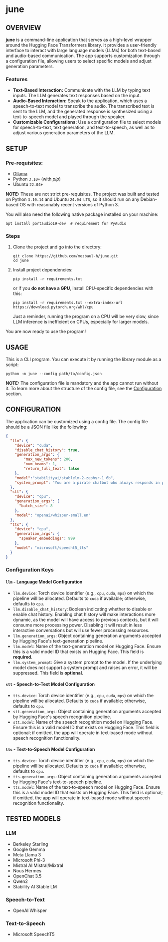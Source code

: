 # june


## OVERVIEW

**june** is a command-line application that serves as a high-level wrapper around the Hugging Face Transformers library. It provides a user-friendly interface to interact with large language models (LLMs) for both text-based and audio-based communication. The app supports customization through a configuration file, allowing users to select specific models and adjust generation parameters.

### Features

- **Text-Based Interaction:** Communicate with the LLM by typing text inputs. The LLM generates text responses based on the input.
- **Audio-Based Interaction:** Speak to the application, which uses a speech-to-text model to transcribe the audio. The transcribed text is sent to the LLM, and the generated response is synthesized using a text-to-speech model and played through the speaker.
- **Customizable Configurations:** Use a configuration file to select models for speech-to-text, text generation, and text-to-speech, as well as to adjust various generation parameters of the LLM.


## SETUP

### Pre-requisites:
- [Ollama](https://github.com/ollama/ollama)
- Python `3.10+` (with _pip_)
- Ubuntu `22.04+`

**NOTE:** These are not strict pre-requisites. The project was built and tested on Python `3.10.14` and Ubuntu `24.04 LTS`, so it should run on any Debian-based OS with reasonably recent versions of Python 3.

You will also need the following native package installed on your machine:

```shell
apt install portaudio19-dev  # requirement for PyAudio
```

### Steps

1. Clone the project and go into the directory:
    ```shell
    git clone https://github.com/mezbaul-h/june.git
    cd june
    ```
2. Install project dependencies:
    ```shell
    pip install -r requirements.txt
    ```
    or if you **do not have a GPU**, install CPU-specific dependencies with this:
    ```shell
    pip install -r requirements.txt --extra-index-url https://download.pytorch.org/whl/cpu
    ```
    Just a reminder, running the program on a CPU will be very slow, since LLM inference is inefficient on CPUs, especially for larger models.

You are now ready to use the program!


## USAGE

This is a CLI program. You can execute it by running the library module as a script:

```shell
python -m june --config path/to/config.json
```

**NOTE:** The configuration file is mandatory and the app cannot run without it. To learn more about the structure of the config file, see the [Configuration](#configuration) section.

## CONFIGURATION

The application can be customized using a config file. The config file should be a JSON file like the following:

```json
{
  "llm": {
    "device": "cuda",
    "disable_chat_history": true,
    "generation_args": {
        "max_new_tokens": 200,
        "num_beams": 1,
        "return_full_text": false
    },
    "model":"stabilityai/stablelm-2-zephyr-1_6b",
    "system_prompt": "You are a pirate chatbot who always responds in pirate speak!"
  },
  "stt": {
    "device": "cpu",
    "generation_args": {
      "batch_size": 8
    },
    "model": "openai/whisper-small.en"
  },
  "tts": {
    "device": "cpu",
    "generation_args": {
      "speaker_embeddings": 999
    },
    "model": "microsoft/speecht5_tts"
  }
}
```

### Configuration Keys

#### `llm` - Language Model Configuration

- `llm.device`: Torch device identifier (e.g., `cpu`, `cuda`, `mps`) on which the pipeline will be allocated. Defaults to `cuda` if available; otherwise, defaults to `cpu`.
- `llm.disable_chat_history`: Boolean indicating whether to disable or enable chat history. Enabling chat history will make interactions more dynamic, as the model will have access to previous contexts, but it will consume more processing power. Disabling it will result in less interactive conversations but will use fewer processing resources.
- `llm.generation_args`: Object containing generation arguments accepted by Hugging Face's text-generation pipeline.
- `llm.model`: Name of the text-generation model on Hugging Face. Ensure this is a valid model ID that exists on Hugging Face. This field is **required**.
- `llm.system_prompt`: Give a system prompt to the model. If the underlying model does not support a system prompt and raises an error, it will be suppressed. This field is **optional**.

#### `stt` - Speech-to-Text Model Configuration

- `tts.device`: Torch device identifier (e.g., `cpu`, `cuda`, `mps`) on which the pipeline will be allocated. Defaults to `cuda` if available; otherwise, defaults to `cpu`.
- `stt.generation_args`: Object containing generation arguments accepted by Hugging Face's speech recognition pipeline.
- `stt.model`: Name of the speech recognition model on Hugging Face. Ensure this is a valid model ID that exists on Hugging Face. This field is optional; if omitted, the app will operate in text-based mode without speech recognition functionality.

#### `tts` - Text-to-Speech Model Configuration

- `tts.device`: Torch device identifier (e.g., `cpu`, `cuda`, `mps`) on which the pipeline will be allocated. Defaults to `cuda` if available; otherwise, defaults to `cpu`.
- `tts.generation_args`: Object containing generation arguments accepted by Hugging Face's text-to-speech pipeline.
- `tts.model`: Name of the text-to-speech model on Hugging Face. Ensure this is a valid model ID that exists on Hugging Face. This field is optional; if omitted, the app will operate in text-based mode without speech recognition functionality.


## TESTED MODELS

### LLM

- Berkeley Starling
- Google Gemma
- Meta Llama 3
- Microsoft Phi-3
- Mistral AI Mistral/Mixtral
- Nous Hermes
- OpenChat 3.5
- Qwen2
- Stability AI Stable LM

### Speech-to-Text

- OpenAI Whisper

### Text-to-Speech

- Microsoft SpeechT5

